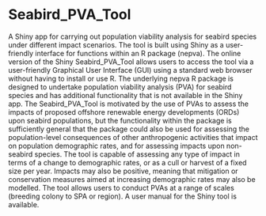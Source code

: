 # Seabird_PVA_Tool
A Shiny app for carrying out population viability analysis for seabird species under different impact scenarios.
The tool is built using Shiny as a user-friendly interface for functions within an R package (nepva). The online version of the Shiny Seabird_PVA_Tool allows users to access the tool via a user-friendly Graphical User Interface (GUI) using a standard web browser without having to install or use R. The underlying nepva R package is designed to undertake population viability analysis (PVA) for seabird species and has additional functionality that is not available in the Shiny app. 
The Seabird_PVA_Tool is motivated by the use of PVAs to assess the impacts of proposed offshore renewable energy developments (ORDs) upon seabird populations, but the functionality within the package is sufficiently general that the package could also be used for assessing the population-level consequences of other anthropogenic activities that impact on population demographic rates, and for assessing impacts upon non-seabird species.
The tool is capable of assessing any type of impact in terms of a change to demographic rates, or as a cull or harvest of a fixed size per year. Impacts may also be positive, meaning that mitigation or conservation measures aimed at increasing demographic rates may also be modelled. The tool allows users to conduct PVAs at a range of scales (breeding colony to SPA or region).
A user manual for the Shiny tool is available.
